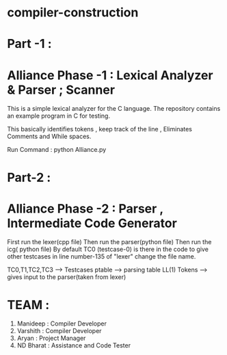 # compiler-construction


# Part -1 :
# Alliance Phase -1 :  Lexical Analyzer & Parser ; Scanner

This is a simple lexical analyzer for the C language. The repository contains an example program in C for testing.

This basically identifies tokens , keep track of the line , Eliminates Comments and While spaces.

Run Command : python Alliance.py

# Part-2 :
# Alliance Phase -2 : Parser , Intermediate Code Generator

First run the lexer(cpp file)
Then run the parser(python file)
Then run the icg( python file)
By default TC0 (testcase-0) is there in the code to give other
testcases in line number-135 of "lexer" change the file name.

TC0,T1,TC2,TC3 --> Testcases
ptable --> parsing table LL(1)
Tokens --> gives input to the parser(taken from lexer)

# TEAM :
1. Manideep : Compiler Developer
2. Varshith : Compiler Developer
3. Aryan : Project Manager 
4. ND Bharat : Assistance and Code Tester


